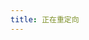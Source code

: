 ```yaml
---
title: 正在重定向
---
```


<script setup>
import { onMounted } from "vue"
import { useRouter } from "vitepress"
    
const router = useRouter();

onMounted(() => router.go("/"));
</script>